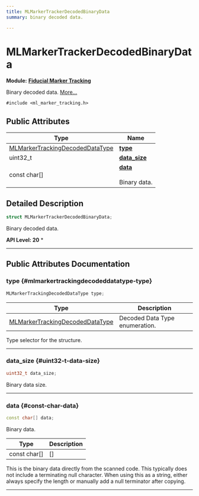 ```yaml
---
title: MLMarkerTrackerDecodedBinaryData
summary: binary decoded data. 

---
```


# MLMarkerTrackerDecodedBinaryData

**Module:** **[Fiducial Marker Tracking](/api-ref/api/Modules/group___marker_tracking/group___marker_tracking.md)**



Binary decoded data.  [More...](#detailed-description)


`#include <ml_marker_tracking.h>`

## Public Attributes

| Type           | Name           |
| -------------- | -------------- |
| [MLMarkerTrackingDecodedDataType](/api-ref/api/Modules/group___marker_tracking/group___marker_tracking.md#enums-mlmarkertrackingdecodeddatatype) | **[type](/api-ref/api/Modules/group___marker_tracking/struct_m_l_marker_tracker_decoded_binary_data.md#mlmarkertrackingdecodeddatatype-type)**  |
| uint32_t | **[data_size](/api-ref/api/Modules/group___marker_tracking/struct_m_l_marker_tracker_decoded_binary_data.md#uint32-t-data-size)**  |
| const char[] | **[data](/api-ref/api/Modules/group___marker_tracking/struct_m_l_marker_tracker_decoded_binary_data.md#const-char-data)** <br></br>Binary data.  |

## Detailed Description

```cpp
struct MLMarkerTrackerDecodedBinaryData;
```

Binary decoded data. 




**API Level:
 20**
  * 




-----------
## Public Attributes Documentation

### type {#mlmarkertrackingdecodeddatatype-type}

```cpp
MLMarkerTrackingDecodedDataType type;
```



| Type | Description |
|--|--|
| [MLMarkerTrackingDecodedDataType](/api-ref/api/Modules/group___marker_tracking/group___marker_tracking.md#enums-mlmarkertrackingdecodeddatatype) | Decoded Data Type enumeration.  |


Type selector for the structure. 





-----------

### data_size {#uint32-t-data-size}

```cpp
uint32_t data_size;
```


Binary data size. 





-----------

### data {#const-char-data}

```cpp
const char[] data;
```

Binary data. 


| Type | Description |
|--|--|
| const char[] | [] |


This is the binary data directly from the scanned code. This typically does not include a terminating null character. When using this as a string, either always specify the length or manually add a null terminator after copying. 





-----------


